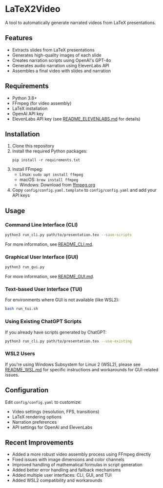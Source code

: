 # LaTeX2Video

A tool to automatically generate narrated videos from LaTeX presentations.

## Features

- Extracts slides from LaTeX presentations
- Generates high-quality images of each slide
- Creates narration scripts using OpenAI's GPT-4o
- Generates audio narration using ElevenLabs API
- Assembles a final video with slides and narration

## Requirements

- Python 3.8+
- FFmpeg (for video assembly)
- LaTeX installation
- OpenAI API key
- ElevenLabs API key (see [README_ELEVENLABS.md](README_ELEVENLABS.md) for details)

## Installation

1. Clone this repository
2. Install the required Python packages:
   ```
   pip install -r requirements.txt
   ```
3. Install FFmpeg:
   - Linux: `sudo apt install ffmpeg`
   - macOS: `brew install ffmpeg`
   - Windows: Download from [ffmpeg.org](https://ffmpeg.org/download.html)
4. Copy `config/config.yaml.template` to `config/config.yaml` and add your API keys

## Usage

### Command Line Interface (CLI)

```bash
python3 run_cli.py path/to/presentation.tex --save-scripts
```

For more information, see [README_CLI.md](README_CLI.md).

### Graphical User Interface (GUI)

```bash
python3 run_gui.py
```

For more information, see [README_GUI.md](README_GUI.md).

### Text-based User Interface (TUI)

For environments where GUI is not available (like WSL2):

```bash
bash run_tui.sh
```

### Using Existing ChatGPT Scripts

If you already have scripts generated by ChatGPT:

```bash
python3 run_cli.py path/to/presentation.tex --use-existing
```

### WSL2 Users

If you're using Windows Subsystem for Linux 2 (WSL2), please see [README_WSL.md](README_WSL.md) for specific instructions and workarounds for GUI-related issues.

## Configuration

Edit `config/config.yaml` to customize:

- Video settings (resolution, FPS, transitions)
- LaTeX rendering options
- Narration preferences
- API settings for OpenAI and ElevenLabs

## Recent Improvements

- Added a more robust video assembly process using FFmpeg directly
- Fixed issues with image dimensions and color channels
- Improved handling of mathematical formulas in script generation
- Added better error handling and fallback mechanisms
- Added multiple user interfaces: CLI, GUI, and TUI
- Added WSL2 compatibility and workarounds
